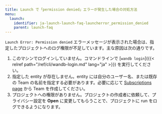 ```yaml
---
title: Launch で「permission denied」エラーが発生した場合の対処方法
menu:
  launch:
    identifier: ja-launch-launch-faq-launcherror_permission_denied
    parent: launch-faq
---
```


`Launch Error: Permission denied` エラーメッセージが表示された場合は、指定したプロジェクトへのログ権限が不足しています。主な原因は次の通りです。

1. このマシンでログインしていません。コマンドラインで [`wandb login`]({{< relref path="/ref/cli/wandb-login.md" lang="ja" >}}) を実行してください。
2. 指定した entity が存在しません。entity には自分のユーザー名、または既存の Team の名前を指定する必要があります。必要に応じて [Subscriptions page](https://app.wandb.ai/billing) から Team を作成してください。
3. プロジェクトへの権限がありません。プロジェクトの作成者に依頼して、プライバシー設定を **Open** に変更してもらうことで、プロジェクトに run をログできるようになります。